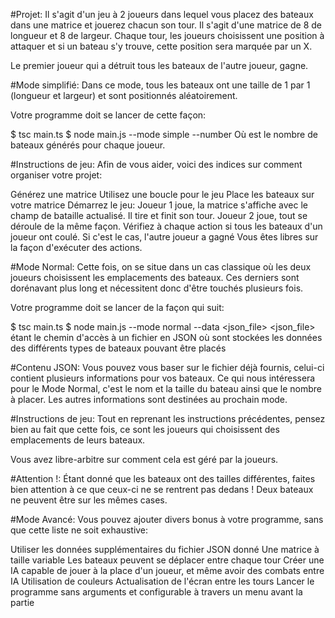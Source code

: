 #Projet: 
Il s'agit d'un jeu à 2 joueurs dans lequel vous placez des bateaux dans une matrice et jouerez chacun son tour.
Il s'agit d'une matrice de 8 de longueur et 8 de largeur.
Chaque tour, les joueurs choisissent une position à attaquer et si un bateau s'y trouve, cette position sera marquée par un X.

Le premier joueur qui a détruit tous les bateaux de l'autre joueur, gagne.

#Mode simplifié:
Dans ce mode, tous les bateaux ont une taille de 1 par 1 (longueur et largeur) et sont positionnés aléatoirement.

Votre programme doit se lancer de cette façon:

$ tsc main.ts
$ node main.js --mode simple --number <n>
Où <n> est le nombre de bateaux générés pour chaque joueur.

#Instructions de jeu:
Afin de vous aider, voici des indices sur comment organiser votre projet:

Générez une matrice
Utilisez une boucle pour le jeu
Place les bateaux sur votre matrice
Démarrez le jeu:
Joueur 1 joue, la matrice s'affiche avec le champ de bataille actualisé. Il tire et finit son tour.
Joueur 2 joue, tout se déroule de la même façon.
Vérifiez à chaque action si tous les bateaux d'un joueur ont coulé. Si c'est le cas, l'autre joueur a gagné
Vous êtes libres sur la façon d'exécuter des actions.

#Mode Normal:
Cette fois, on se situe dans un cas classique où les deux joueurs choisissent les emplacements des bateaux. Ces derniers sont dorénavant plus long et nécessitent donc d'être touchés plusieurs fois.

Votre programme doit se lancer de la façon qui suit:

$ tsc main.ts
$ node main.js --mode normal --data <json_file>
<json_file> étant le chemin d'accès à un fichier en JSON où sont stockées les données des différents types de bateaux pouvant être placés

#Contenu JSON:
Vous pouvez vous baser sur le fichier déjà fournis, celui-ci contient plusieurs informations pour vos bateaux.
Ce qui nous intéressera pour le Mode Normal, c'est le nom et la taille du bateau ainsi que le nombre à placer.
Les autres informations sont destinées au prochain mode.

#Instructions de jeu:
Tout en reprenant les instructions précédentes, pensez bien au fait que cette fois, ce sont les joueurs qui choisissent des emplacements de leurs bateaux.

Vous avez libre-arbitre sur comment cela est géré par la joueurs.

#Attention !:
Étant donné que les bateaux ont des tailles différentes, faites bien attention à ce que ceux-ci ne se rentrent pas dedans !
Deux bateaux ne peuvent être sur les mêmes cases.

#Mode Avancé:
Vous pouvez ajouter divers bonus à votre programme, sans que cette liste ne soit exhaustive:

Utiliser les données supplémentaires du fichier JSON donné
Une matrice à taille variable
Les bateaux peuvent se déplacer entre chaque tour
Créer une IA capable de jouer à la place d'un joueur, et même avoir des combats entre IA
Utilisation de couleurs
Actualisation de l'écran entre les tours
Lancer le programme sans arguments et configurable à travers un menu avant la partie
